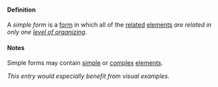 #### Definition

A *simple form* is a [form](https://github.com/gcassel/Modular-Organization-Terminology/blob/master/terms/form.md) in which all of the [related](https://github.com/gcassel/Modular-Organizing-Terminology/blob/master/terms/relationship.md) [elements](https://github.com/gcassel/Modular-Organizing-Terminology/blob/master/terms/element.md) *are related in only one [level of organizing](https://github.com/gcassel/Modular-Organizing-Terminology/blob/master/compound-terms/level-of-organizing.md)*.

#### Notes

Simple forms may contain [simple](https://github.com/gcassel/Modular-Organization-Terminology/blob/master/terms/simple.md) or [complex](https://github.com/gcassel/Modular-Organization-Terminology/blob/master/terms/complex.md) [elements](https://github.com/gcassel/Modular-Organization-Terminology/blob/master/terms/element.md).

*This entry would especially benefit from visual examples.*
